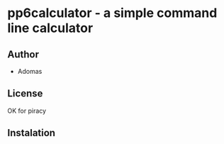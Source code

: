 pp6calculator - a simple command line calculator
================================================

Author
------
- Adomas

License
--------
OK for piracy

Instalation
-----------
